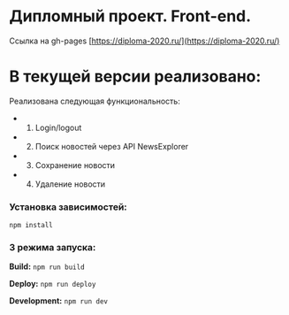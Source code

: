 # Дипломный проект. Front-end.

Ссылка на gh-pages [https://diploma-2020.ru/](https://diploma-2020.ru/)

# В текущей версии реализовано:

Реализована следующая функциональность:

- 1. Login/logout
- 2. Поиск новостей через API NewsExplorer
- 3. Сохранение новости
- 4. Удаление новости

### Установка зависимостей:

`npm install`

### 3 режима запуска:

**Build:**
`npm run build`

**Deploy:**
`npm run deploy`

**Development:**
`npm run dev`
